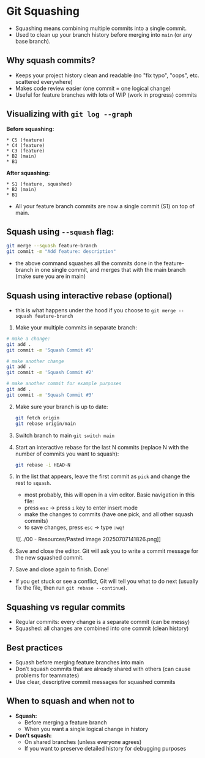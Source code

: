 # Git Squashing

- Squashing means combining multiple commits into a single commit.
- Used to clean up your branch history before merging into `main` (or any base branch).

## Why squash commits?
- Keeps your project history clean and readable (no "fix typo", "oops", etc. scattered everywhere)
- Makes code review easier (one commit = one logical change)
- Useful for feature branches with lots of WIP (work in progress) commits

## Visualizing with `git log --graph`

**Before squashing:**
```
* C5 (feature)
* C4 (feature)
* C3 (feature)
* B2 (main)
* B1
```

**After squashing:**
```
* S1 (feature, squashed)
* B2 (main)
* B1
```
- All your feature branch commits are now a single commit (S1) on top of main.


## Squash using `--squash` flag:

```bash
git merge --squash feature-branch
git commit -m "Add feature: description"
```
- the above command squashes all the commits done in the feature-branch in one single commit, and merges that with the main branch (make sure you are in main)
## Squash using interactive rebase (optional)
- this is what happens under the hood if you choose to `git merge --squash feature-branch`

1. Make your multiple commits in separate branch:
```bash
# make a change:
git add .
git commit -m 'Squash Commit #1'

# make another change
git add .
git commit -m 'Squash Commit #2'

# make another commit for example purposes
git add .
git commit -m 'Squash Commit #3'
```

2. Make sure your branch is up to date:
   ```bash
   git fetch origin
   git rebase origin/main
   ```

3. Switch branch to main `git switch main`

4. Start an interactive rebase for the last N commits (replace N with the number of commits you want to squash):
   ```bash
   git rebase -i HEAD~N
   ```

5. In the list that appears, leave the first commit as `pick` and change the rest to `squash`.
	- most probably, this will open in a vim editor. Basic navigation in this file:
	- press `esc` -> press `i` key to enter insert mode
	- make the changes to commits (have one pick, and all other squash commits)
	- to save changes, press `esc` -> type `:wq!`
	
	![[../00 - Resources/Pasted image 20250707141826.png]]


6. Save and close the editor. Git will ask you to write a commit message for the new squashed commit.
7. Save and close again to finish. Done!

- If you get stuck or see a conflict, Git will tell you what to do next (usually fix the file, then run `git rebase --continue`).


## Squashing vs regular commits
- Regular commits: every change is a separate commit (can be messy)
- Squashed: all changes are combined into one commit (clean history)

## Best practices
- Squash before merging feature branches into main
- Don’t squash commits that are already shared with others (can cause problems for teammates)
- Use clear, descriptive commit messages for squashed commits

## When to squash and when not to
- **Squash:**
  - Before merging a feature branch
  - When you want a single logical change in history
- **Don’t squash:**
  - On shared branches (unless everyone agrees)
  - If you want to preserve detailed history for debugging purposes
